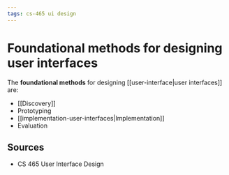 ```yaml
---
tags: cs-465 ui design
---
```


# Foundational methods for designing user interfaces

The **foundational methods** for designing [[user-interface|user interfaces]] are:

- [[Discovery]]
- Prototyping
- [[implementation-user-interfaces|Implementation]]
- Evaluation

## Sources

- CS 465 User Interface Design

